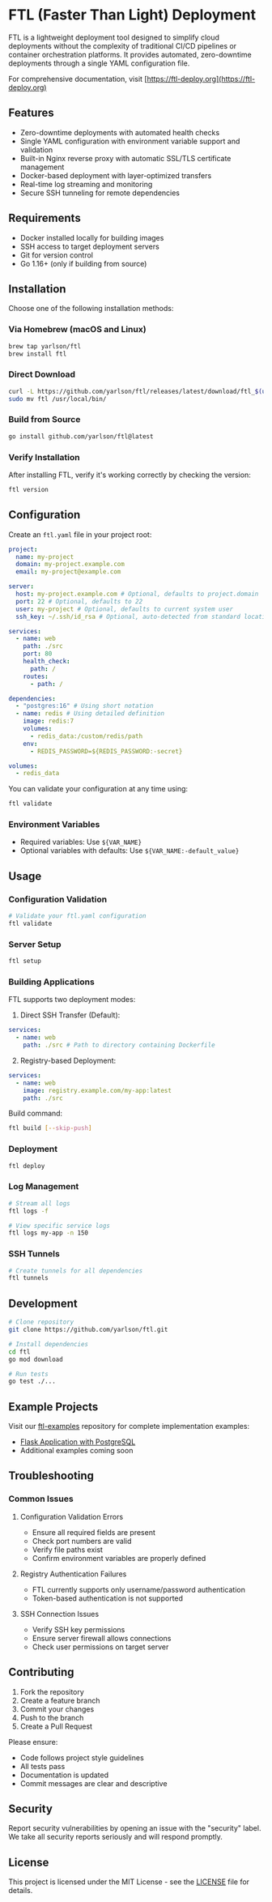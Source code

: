 # FTL (Faster Than Light) Deployment

FTL is a lightweight deployment tool designed to simplify cloud deployments without the complexity of traditional CI/CD pipelines or container orchestration platforms. It provides automated, zero-downtime deployments through a single YAML configuration file.

For comprehensive documentation, visit [https://ftl-deploy.org](https://ftl-deploy.org)

## Features

- Zero-downtime deployments with automated health checks
- Single YAML configuration with environment variable support and validation
- Built-in Nginx reverse proxy with automatic SSL/TLS certificate management
- Docker-based deployment with layer-optimized transfers
- Real-time log streaming and monitoring
- Secure SSH tunneling for remote dependencies

## Requirements

- Docker installed locally for building images
- SSH access to target deployment servers
- Git for version control
- Go 1.16+ (only if building from source)

## Installation

Choose one of the following installation methods:

### Via Homebrew (macOS and Linux)

```bash
brew tap yarlson/ftl
brew install ftl
```

### Direct Download

```bash
curl -L https://github.com/yarlson/ftl/releases/latest/download/ftl_$(uname -s)_$(uname -m).tar.gz | tar xz
sudo mv ftl /usr/local/bin/
```

### Build from Source

```bash
go install github.com/yarlson/ftl@latest
```

### Verify Installation

After installing FTL, verify it's working correctly by checking the version:

```bash
ftl version
```

## Configuration

Create an `ftl.yaml` file in your project root:

```yaml
project:
  name: my-project
  domain: my-project.example.com
  email: my-project@example.com

server:
  host: my-project.example.com # Optional, defaults to project.domain
  port: 22 # Optional, defaults to 22
  user: my-project # Optional, defaults to current system user
  ssh_key: ~/.ssh/id_rsa # Optional, auto-detected from standard locations

services:
  - name: web
    path: ./src
    port: 80
    health_check:
      path: /
    routes:
      - path: /

dependencies:
  - "postgres:16" # Using short notation
  - name: redis # Using detailed definition
    image: redis:7
    volumes:
      - redis_data:/custom/redis/path
    env:
      - REDIS_PASSWORD=${REDIS_PASSWORD:-secret}

volumes:
  - redis_data
```

You can validate your configuration at any time using:

```bash
ftl validate
```

### Environment Variables

- Required variables: Use `${VAR_NAME}`
- Optional variables with defaults: Use `${VAR_NAME:-default_value}`

## Usage

### Configuration Validation

```bash
# Validate your ftl.yaml configuration
ftl validate
```

### Server Setup

```bash
ftl setup
```

### Building Applications

FTL supports two deployment modes:

1. Direct SSH Transfer (Default):

```yaml
services:
  - name: web
    path: ./src # Path to directory containing Dockerfile
```

2. Registry-based Deployment:

```yaml
services:
  - name: web
    image: registry.example.com/my-app:latest
    path: ./src
```

Build command:

```bash
ftl build [--skip-push]
```

### Deployment

```bash
ftl deploy
```

### Log Management

```bash
# Stream all logs
ftl logs -f

# View specific service logs
ftl logs my-app -n 150
```

### SSH Tunnels

```bash
# Create tunnels for all dependencies
ftl tunnels
```

## Development

```bash
# Clone repository
git clone https://github.com/yarlson/ftl.git

# Install dependencies
cd ftl
go mod download

# Run tests
go test ./...
```

## Example Projects

Visit our [ftl-examples](https://github.com/yarlson/ftl-examples) repository for complete implementation examples:

- [Flask Application with PostgreSQL](https://github.com/yarlson/ftl-examples/tree/main/flask)
- Additional examples coming soon

## Troubleshooting

### Common Issues

1. Configuration Validation Errors
   - Ensure all required fields are present
   - Check port numbers are valid
   - Verify file paths exist
   - Confirm environment variables are properly defined

2. Registry Authentication Failures
   - FTL currently supports only username/password authentication
   - Token-based authentication is not supported

3. SSH Connection Issues
   - Verify SSH key permissions
   - Ensure server firewall allows connections
   - Check user permissions on target server

## Contributing

1. Fork the repository
2. Create a feature branch
3. Commit your changes
4. Push to the branch
5. Create a Pull Request

Please ensure:

- Code follows project style guidelines
- All tests pass
- Documentation is updated
- Commit messages are clear and descriptive

## Security

Report security vulnerabilities by opening an issue with the "security" label. We take all security reports seriously and will respond promptly.

## License

This project is licensed under the MIT License - see the [LICENSE](LICENSE) file for details.
